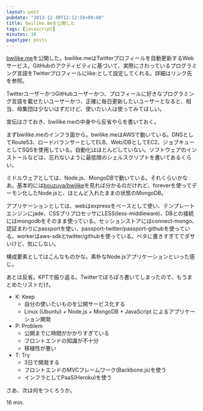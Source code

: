 ```yaml
---
layout: post
pubdate: "2013-12-30T12:12:58+09:00"
title: bwilike.meを公開した
tags: [javascript]
minutes: 16
pagetype: posts
---
```

[bwilike.me][]を公開した。bwilike.meはTwitterプロフィールを自動更新するWebサービス。GitHubのアクティビティに基づいて、実際にさわっているプログラミング言語をTwitterプロフィールにlike:として設定してくれる。詳細はリンク先を参照。

TwitterユーザーかつGitHubユーザーかつ、プロフィールに好きなプログラミング言語を載せたいユーザーかつ、正確に毎日更新したいユーザーとなると、相当、母集団は少ないはずだけど、使いたい人は使ってみてほしい。

宣伝はさておき、bwilike.meの中身やら反省やらを書いておく。

まずbwilike.meのインフラ面から。bwilike.meはAWSで動いている。DNSとしてRoute53、ロードバランサーとしてELB、Web/DBとしてEC2、ジョブキューとしてSQSを使用している。自動化はほとんどしていない。ソフトウェアのインストールなどは、忘れないように最低限のシェルスクリプトを書いてあるくらい。

ミドルウェアとしては、Node.js、MongoDBで動いている。それくらいかなあ。基本的には[bouzuya/bwilike][]を見れば分かるのだけれど、foreverを使ってデーモン化したNode.jsと、ほとんど入れたままの状態のMongoDB。

アプリケーションとしては、webはexpressをベースとして使い、テンプレートエンジンにjade、CSSプリプロセッサにLESS(less-middleware)、DBとの接続にはmongodbをそのまま使っている。セッションストアにはconnect-mongo、認証まわりにpassportを使い、passport-twitter/passport-githubを使っている。workerはaws-sdkとtwitter/githubを使っている。ベタに書きすぎててダサいけど、気にしない。

構成要素としてはこんなものかな。素朴なNode.jsアプリケーションといった感じ。

あとは反省。KPTで振り返る。Twitterでぽろぽろ書いてしまったので、もうまとめたリストだけ。

- K: Keep
  - 自分の使いたいものを公開サービス化する
  - Linux (Ubuntu) + Node.js + MongoDB + JavaScript によるアプリケーション開発
- P: Problem
  - 公開までに時間がかかりすぎている
  - フロントエンドの知識が不十分
  - 移植性が悪い
- T: Try
  - 3日で開発する
  - フロントエンドのMVCフレームワーク(Backbone.js)を使う
  - インフラとしてPaaS(Heroku)を使う

さあ、次は何をつくろうか。

16 min.

[bwilike.me]: http://bwilike.me/
[bouzuya/bwilike]: https://github.com/bouzuya/bwilike

